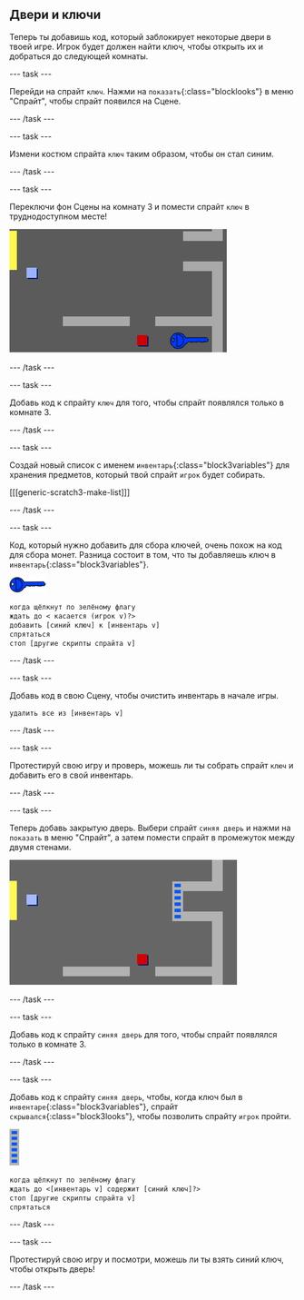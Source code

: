 ## Двери и ключи

Теперь ты добавишь код, который заблокирует некоторые двери в твоей игре. Игрок будет должен найти ключ, чтобы открыть их и добраться до следующей комнаты.

--- task ---

Перейди на спрайт `ключ`. Нажми на `показать`{:class="blocklooks"} в меню "Спрайт", чтобы спрайт появился на Сцене.

--- /task ---

--- task ---

Измени костюм спрайта `ключ` таким образом, чтобы он стал синим.

--- /task ---

--- task ---

Переключи фон Cцены на комнату 3 и помести спрайт `ключ` в труднодоступном месте!

![снимок экрана](images/world-key.png)

--- /task ---

--- task ---

Добавь код к спрайту `ключ` для того, чтобы спрайт появлялся только в комнате 3.

--- /task ---

--- task ---

Создай новый список с именем `инвентарь`{:class="block3variables"} для хранения предметов, который твой спрайт `игрок` будет собирать.

[[[generic-scratch3-make-list]]]

--- /task ---

--- task ---

Код, который нужно добавить для сбора ключей, очень похож на код для сбора монет. Разница состоит в том, что ты добавляешь ключ в `инвентарь`{:class="block3variables"}.

![ключ](images/key.png)

```blocks3
когда щёлкнут по зелёному флагу
ждать до < касается (игрок v)?>
добавить [синий ключ] к [инвентарь v]
спрятаться
стоп [другие скрипты спрайта v]
```

--- /task ---

--- task ---

Добавь код в свою Сцену, чтобы очистить инвентарь в начале игры.

```blocks3
удалить все из [инвентарь v]
```

--- /task ---

--- task ---

Протестируй свою игру и проверь, можешь ли ты собрать спрайт `ключ` и добавить его в свой инвентарь.

--- /task ---

--- task ---

Теперь добавь закрытую дверь. Выбери спрайт `синяя дверь` и нажми на `показать` в меню "Спрайт", а затем помести спрайт в промежуток между двумя стенами.

![снимок экрана](images/world-door.png)

--- /task ---

--- task ---

Добавь код к спрайту `синяя дверь` для того, чтобы спрайт появлялся только в комнате 3.

--- /task ---

--- task ---

Добавь код к спрайту `синяя дверь`, чтобы, когда ключ был в `инвентаре`{:class="block3variables"}, спрайт `скрывался`{:class="block3looks"}, чтобы позволить спрайту `игрок` пройти.

![дверь](images/door.png)

```blocks3
когда щёлкнут по зелёному флагу
ждать до <[инвентарь v] содержит [синий ключ]?>
стоп [другие скрипты спрайта v]
спрятаться
```

--- /task ---

--- task ---

Протестируй свою игру и посмотри, можешь ли ты взять синий ключ, чтобы открыть дверь!

--- /task ---